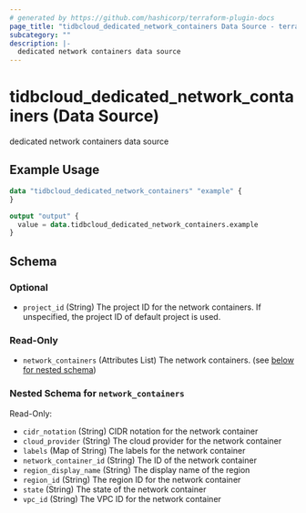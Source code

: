 ```yaml
---
# generated by https://github.com/hashicorp/terraform-plugin-docs
page_title: "tidbcloud_dedicated_network_containers Data Source - terraform-provider-tidbcloud"
subcategory: ""
description: |-
  dedicated network containers data source
---
```


# tidbcloud_dedicated_network_containers (Data Source)

dedicated network containers data source

## Example Usage

```terraform
data "tidbcloud_dedicated_network_containers" "example" {
}

output "output" {
  value = data.tidbcloud_dedicated_network_containers.example
}
```

<!-- schema generated by tfplugindocs -->
## Schema

### Optional

- `project_id` (String) The project ID for the network containers. If unspecified, the project ID of default project is used.

### Read-Only

- `network_containers` (Attributes List) The network containers. (see [below for nested schema](#nestedatt--network_containers))

<a id="nestedatt--network_containers"></a>
### Nested Schema for `network_containers`

Read-Only:

- `cidr_notation` (String) CIDR notation for the network container
- `cloud_provider` (String) The cloud provider for the network container
- `labels` (Map of String) The labels for the network container
- `network_container_id` (String) The ID of the network container
- `region_display_name` (String) The display name of the region
- `region_id` (String) The region ID for the network container
- `state` (String) The state of the network container
- `vpc_id` (String) The VPC ID for the network container
